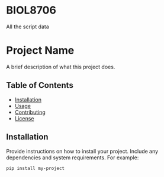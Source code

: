 # BIOL8706
All the script data 
# Project Name

A brief description of what this project does.

## Table of Contents

- [Installation](#installation)
- [Usage](#usage)
- [Contributing](#contributing)
- [License](#license)

## Installation

Provide instructions on how to install your project. Include any dependencies and system requirements. For example:

```bash
pip install my-project
